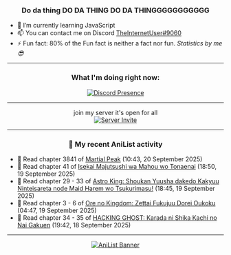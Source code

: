 <div align="center">

### Do da thing DO DA THING DO DA THINGGGGGGGGGGG
</div>

- 🌱 I’m currently learning JavaScript
- 📫 You can contact me on Discord [TheInternetUser#9060](https://discord.com/users/534117072796385300)
- ⚡ Fun fact: 80% of the Fun fact is neither a fact nor fun. _Statistics by me 😎_
<hr>

<div align="center">

### What I'm doing right now:
[![Discord Presence](https://lanyard.cnrad.dev/api/534117072796385300)](https://discord.com/users/534117072796385300)
<hr>

join my server it's open for all <br>
[![Server Invite](https://invidget.switchblade.xyz/bfYgVHxrSs)](https://discord.gg/bfYgVHxrSs)

<hr>
  
### 🌸 My recent AniList activity

</div>

<!-- ANILIST_ACTIVITY:start -->

-   📖 Read chapter 3841 of [Martial Peak](https://anilist.co/manga/104494) (10:43, 20 September 2025)
-   📖 Read chapter 41 of [Isekai Majutsushi wa Mahou wo Tonaenai](https://anilist.co/manga/119973) (18:50, 19 September 2025)
-   📖 Read chapter 29 - 33 of [Astro King: Shoukan Yuusha dakedo Kakyuu Ninteisareta node Maid Harem wo Tsukurimasu!](https://anilist.co/manga/151865) (18:45, 19 September 2025)
-   📖 Read chapter 3 - 6 of [Ore no Kingdom: Zettai Fukujuu Dorei Oukoku](https://anilist.co/manga/67119) (04:47, 19 September 2025)
-   📖 Read chapter 34 - 35 of [HACKING GHOST: Karada ni Shika Kachi no Nai Gakuen](https://anilist.co/manga/186922) (19:42, 18 September 2025)

<!-- ANILIST_ACTIVITY:end -->
<hr>

<div align="center">

[![AniList Banner](https://img.anili.st/User/929966)](https://anilist.co/user/TheInternetUser)

<!-- ![Profile views](https://gpvc.arturio.dev/TheInternetUse7) Since 2023-01-09 -->
<br>


</div>
